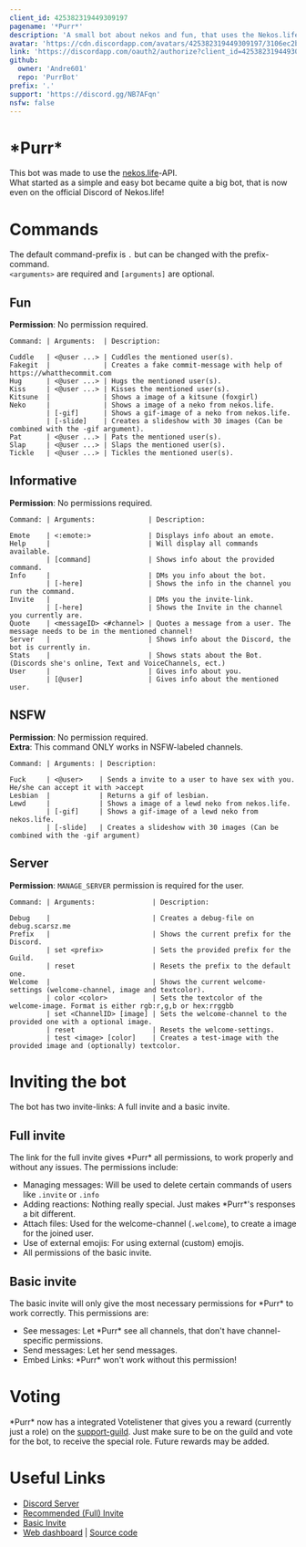 ```yaml
---
client_id: 425382319449309197
pagename: '*Purr*'
description: 'A small bot about nekos and fun, that uses the Nekos.life-API'
avatar: 'https://cdn.discordapp.com/avatars/425382319449309197/3106ec2b0e281052d9eecc512c993a85.png'
link: 'https://discordapp.com/oauth2/authorize?client_id=425382319449309197&permissions=388160&scope=bot'
github:
  owner: 'Andre601'
  repo: 'PurrBot'
prefix: '.'
support: 'https://discord.gg/NB7AFqn'
nsfw: false
---
```

# \*Purr*
This bot was made to use the [nekos.life](https://nekos.life)-API.  
What started as a simple and easy bot became quite a big bot, that is now even on the official Discord of Nekos.life!

# Commands
The default command-prefix is `.` but can be changed with the prefix-command.  
`<arguments>` are required and `[arguments]` are optional.

## Fun
**Permission**: No permission required.
```
Command: | Arguments:  | Description:

Cuddle   | <@user ...> | Cuddles the mentioned user(s).
Fakegit  |             | Creates a fake commit-message with help of https://whatthecommit.com
Hug      | <@user ...> | Hugs the mentioned user(s).
Kiss     | <@user ...> | Kisses the mentioned user(s).
Kitsune  |             | Shows a image of a kitsune (foxgirl)
Neko     |             | Shows a image of a neko from nekos.life.
         | [-gif]      | Shows a gif-image of a neko from nekos.life.
         | [-slide]    | Creates a slideshow with 30 images (Can be combined with the -gif argument).
Pat      | <@user ...> | Pats the mentioned user(s).
Slap     | <@user ...> | Slaps the mentioned user(s).
Tickle   | <@user ...> | Tickles the mentioned user(s).
```

## Informative
**Permission**: No permissions required.
```
Command: | Arguments:             | Description:

Emote    | <:emote:>              | Displays info about an emote.
Help     |                        | Will display all commands available.
         | [command]              | Shows info about the provided command.
Info     |                        | DMs you info about the bot.
         | [-here]                | Shows the info in the channel you run the command.
Invite   |                        | DMs you the invite-link.
         | [-here]                | Shows the Invite in the channel you currently are.
Quote    | <messageID> <#channel> | Quotes a message from a user. The message needs to be in the mentioned channel!
Server   |                        | Shows info about the Discord, the bot is currently in.
Stats    |                        | Shows stats about the Bot. (Discords she's online, Text and VoiceChannels, ect.)
User     |                        | Gives info about you.
         | [@user]                | Gives info about the mentioned user.
```

## NSFW
**Permission**: No permission required.  
**Extra**: This command ONLY works in NSFW-labeled channels.
```
Command: | Arguments: | Description:

Fuck     | <@user>    | Sends a invite to a user to have sex with you. He/she can accept it with >accept
Lesbian  |            | Returns a gif of lesbian.
Lewd     |            | Shows a image of a lewd neko from nekos.life.
         | [-gif]     | Shows a gif-image of a lewd neko from nekos.life.
         | [-slide]   | Creates a slideshow with 30 images (Can be combined with the -gif argument)
```

## Server
**Permission**: `MANAGE_SERVER` permission is required for the user.
```
Command: | Arguments:              | Description:

Debug    |                         | Creates a debug-file on debug.scarsz.me
Prefix   |                         | Shows the current prefix for the Discord.
         | set <prefix>            | Sets the provided prefix for the Guild.
         | reset                   | Resets the prefix to the default one.
Welcome  |                         | Shows the current welcome-settings (welcome-channel, image and textcolor).
         | color <color>           | Sets the textcolor of the welcome-image. Format is either rgb:r,g,b or hex:rrggbb
         | set <ChannelID> [image] | Sets the welcome-channel to the provided one with a optional image.
         | reset                   | Resets the welcome-settings.
         | test <image> [color]    | Creates a test-image with the provided image and (optionally) textcolor.
```

# Inviting the bot
The bot has two invite-links: A full invite and a basic invite.

## Full invite
The link for the full invite gives \*Purr* all permissions, to work properly and without any issues.
The permissions include:
* Managing messages: Will be used to delete certain commands of users like `.invite` or `.info`
* Adding reactions: Nothing really special. Just makes \*Purr*'s responses a bit different.
* Attach files: Used for the welcome-channel (`.welcome`), to create a image for the joined user.
* Use of external emojis: For using external (custom) emojis.
* All permissions of the basic invite.

 ## Basic invite
The basic invite will only give the most necessary permissions for \*Purr* to work correctly.
This permissions are:
* See messages: Let \*Purr* see all channels, that don't have channel-specific permissions.
* Send messages: Let her send messages.
* Embed Links: \*Purr* won't work without this permission!

# Voting
\*Purr* now has a integrated Votelistener that gives you a reward (currently just a role) on the [support-guild](https://discord.gg/NB7AFqn).
Just make sure to be on the guild and vote for the bot, to receive the special role.
Future rewards may be added.

# Useful Links
* [Discord Server](https://discord.gg/NB7AFqn)
* [Recommended (Full) Invite](https://discordapp.com/oauth2/authorize?client_id=425382319449309197&permissions=322624&scope=bot)
* [Basic Invite](https://discordapp.com/oauth2/authorize?client_id=425382319449309197&permissions=19456&scope=bot)
* [Web dashboard](https://purrbot.site) | [Source code](https://github.com/Andre601/PurrBot-Dashboard)
